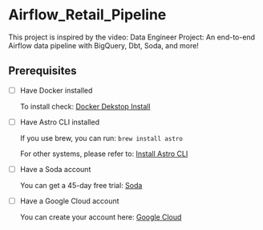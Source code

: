 # Airflow_Retail_Pipeline

This project is inspired by the video: Data Engineer Project: An end-to-end Airflow data pipeline with BigQuery, Dbt, Soda, and more!

## Prerequisites

- [ ] Have Docker installed

    To install check: [Docker Dekstop Install](https://www.docker.com/products/docker-desktop/)

- [ ] Have Astro CLI installed

    If you use brew, you can run: `brew install astro`

    For other systems, please refer to: [Install Astro CLI](https://docs.astronomer.io/astro/cli/install-cli)

- [ ] Have a Soda account

    You can get a 45-day free trial: [Soda](https://www.soda.io/)

- [ ] Have a Google Cloud account

    You can create your account here: [Google Cloud](cloud.google.com)

